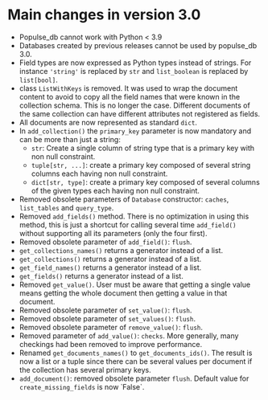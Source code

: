 # Main changes in version 3.0

- Populse_db cannot work with Python < 3.9
- Databases created by previous releases cannot be used by populse_db 3.0.
- Field types are now expressed as Python types instead of strings. For instance `'string'` is replaced by `str` and `list_boolean` is replaced by `list[bool]`.
- class `ListWithKeys` is removed. It was used to wrap the document content to avoid to copy all the field names that were known in the collection schema. This is no longer the case. Different documents of the same collection can have different attributes not registered as fields.
- All documents are now represented as standard `dict`.
- In `add_collection()` the `primary_key` parameter is now mandatory and can be more than just a string:
  - `str`: Create a single column of string type that is a primary key with non null constraint.
  - `tuple[str, ...]`: create a primary key composed of several string columns each having non null constraint.
  - `dict[str, type]`: create a primary key composed of several columns of the given types each having non null constraint.
- Removed obsolete parameters of `Database` constructor: `caches`, `list_tables` and `query_type`.
- Removed `add_fields()` method. There is no optimization in using this method, this is just a shortcut for calling several time `add_field()` without supporting all its parameters (only the four first).
- Removed obsolete parameter of `add_field()`: `flush`.
- `get_collections_names()` returns a generator instead of a list.
- `get_collections()` returns a generator instead of a list.
- `get_field_names()` returns a generator instead of a list.
- `get_fields()` returns a generator instead of a list.
- Removed `get_value()`. User must be aware that getting a single value means getting the whole document then getting a value in that document.
- Removed obsolete parameter of `set_value()`: `flush`.
- Removed obsolete parameter of `set_values()`: `flush`.
- Removed obsolete parameter of `remove_value()`: `flush`.
- Removed parameter of `add_value()`: `checks`. More generally, many checkings had been removed to improve performance.
- Renamed `get_documents_names()` to `get_documents_ids()`. The result is now a list or a tuple since there can be several values per document if the collection has several primary keys. 
- `add_document()`: removed obsolete parameter `flush`. Default value for `create_missing_fields` is now ̀ False`.

